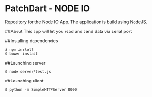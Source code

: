 # PatchDart - NODE IO
Repository for the Node IO App. The application is build using NodeJS.

##About
This app will let you read and send data via serial port

##Installing dependencies
```
$ npm install
$ bower install
```

##Launching server
```
$ node server/test.js
```

##Launching client
```
$ python -m SimpleHTTPServer 8000
```
